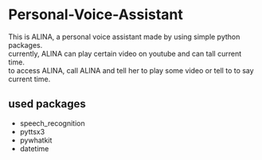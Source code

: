 # Personal-Voice-Assistant
This is ALINA, a personal voice assistant made by using simple python packages.
<br>currently, ALINA can play certain video on youtube and can tall current time.
<br>to access ALINA, call ALINA and tell her to play some video or tell to to say current time.
## used packages
* speech_recognition
* pyttsx3
* pywhatkit
* datetime
